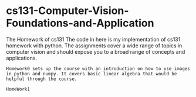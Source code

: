 # cs131-Computer-Vision-Foundations-and-Application
The Homework of cs131
The code in here is my implementation of cs131 homework with python.
The assignments cover a wide range of topics in computer vision and should expose you to a broad range of concepts and applications.

    Homework0 sets up the course with an introduction on how to use images in python and numpy. It covers basic linear algebra that would be helpful through the course.
    
    HomeWork1
